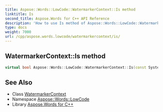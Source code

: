 ```yaml
---
title: Aspose::Words::LowCode::WatermarkerContext::Is method
linktitle: Is
second_title: Aspose.Words for C++ API Reference
description: 'How to use Is method of Aspose::Words::LowCode::WatermarkerContext class in C++.'
type: docs
weight: 7000
url: /cpp/aspose.words.lowcode/watermarkercontext/is/
---
```

## WatermarkerContext::Is method




```cpp
virtual bool Aspose::Words::LowCode::WatermarkerContext::Is(const System::TypeInfo &target) const override
```

## See Also

* Class [WatermarkerContext](../)
* Namespace [Aspose::Words::LowCode](../../)
* Library [Aspose.Words for C++](../../../)
